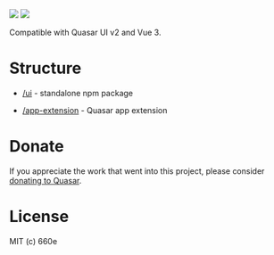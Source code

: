 <img src="https://img.shields.io/npm/v/@660e/quasar-ui-qcascader.svg?label=@660e/quasar-ui-qcascader">
<img src="https://img.shields.io/npm/v/@660e/quasar-app-extension-qcascader.svg?label=@660e/quasar-app-extension-qcascader">

Compatible with Quasar UI v2 and Vue 3.

# Structure

- [/ui](ui) - standalone npm package

- [/app-extension](app-extension) - Quasar app extension

# Donate

If you appreciate the work that went into this project, please consider [donating to Quasar](https://donate.quasar.dev).

# License

MIT (c) 660e
